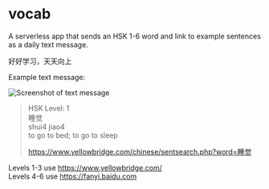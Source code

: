 # vocab

A serverless app that sends an HSK 1-6 word and link to example sentences as a daily text message.

好好学习，天天向上

Example text message:

![Screenshot of text message](https://s3.amazonaws.com/hsk-vocab/Example+Text+Message.jpg)

> HSK Level: 1  
> 睡觉  
> shui4 jiao4  
> to go to bed; to go to sleep
> 
> https://www.yellowbridge.com/chinese/sentsearch.php?word=睡觉


Levels 1-3 use https://www.yellowbridge.com/  
Levels 4-6 use https://fanyi.baidu.com
